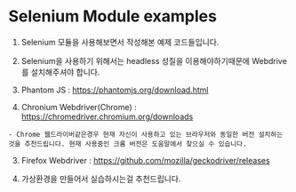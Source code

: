 Selenium Module examples
===

1. Selenium 모듈을 사용해보면서 작성해본 예제 코드들입니다.

2. Selenium을 사용하기 위해서는 headless 성질을 이용해야하기때문에 Webdrive를 설치해주셔야 합니다.

  1. Phantom JS : https://phantomjs.org/download.html
  
  2. Chronium Webdriver(Chrome) : https://chromedriver.chromium.org/downloads
    
    - Chrome 웹드라이버같은경우 현재 자신이 사용하고 있는 브라우저와 동일한 버전 설치하는것을 추천드립니다. 현재 사용중인 크롬 버전은 도움말에서 찾으실 수 있습니다.
    
  3. Firefox Webdriver : https://github.com/mozilla/geckodriver/releases
 
3. 가상환경을 만들어서 실습하시는걸 추천드립니다.
